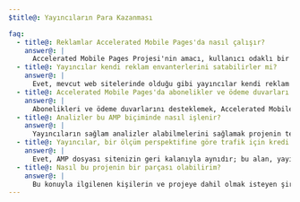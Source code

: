 ```yaml
---
$title@: Yayıncıların Para Kazanması

faq:
  - title@: Reklamlar Accelerated Mobile Pages'da nasıl çalışır?
    answer@: |
      Accelerated Mobile Pages Projesi'nin amacı, kullanıcı odaklı bir yaklaşım benimserken mobil web'de reklamlardan etkili bir şekilde para kazanılabilmesini sağlamaktır. Bu bağlamda, hedef, Accelerated Mobile Pages'da kapsamlı bir reklam biçimi, reklam ağı ve teknoloji yelpazesine destek sağlamaktır. Bunun bir parçası olarak, projeye dahil olanlar aynı zamanda AMP dosyalarındaki reklamların kullanıcılar için hızlı, güvenli, çekici ve etkili olmasını sağlamak amacıyla Sürdürülebilir Reklam Uygulamaları'nı geliştirmeyle de uğraşmaktadır.
  - title@: Yayıncılar kendi reklam envanterlerini satabilirler mi?
    answer@: |
      Evet, mevcut web sitelerinde olduğu gibi yayıncılar kendi reklam envanterlerini ve bunu nasıl satacaklarını kontrol ederler.
  - title@: Accelerated Mobile Pages'da abonelikler ve ödeme duvarları nasıl çalışır?
    answer@: |
      Abonelikleri ve ödeme duvarlarını desteklemek, Accelerated Mobile Pages projesinin temel hedeflerinden biridir. AMP şu anda yayıncıların aboneler, ölçülen kullanıcılar ve anonim kullanıcılar için doküman görüntüleme deneyimini kontrol edebildikleri esnek bir erişim çerçevesini desteklemektedir.
  - title@: Analizler bu AMP biçiminde nasıl işlenir?
    answer@: |
      Yayıncıların sağlam analizler alabilmelerini sağlamak projenin temel tasarım hedeflerinden biridir. Tanıtım sürümündeki analiz desteği çok sınırlı olmakla birlikte, spesifikasyonun analiz bilgilerinin toplanması için destek sağlaması ve AMP dosya hızı veya boyutundan ödün vermeden 3. taraf sistemleriyle entegre olması beklenmektedir. Projeye çeşitli analiz sağlayıcıları [katılmaktadır](https://www.ampproject.org/who/#analytics).
  - title@: Yayıncılar, bir ölçüm perspektifine göre trafik için kredi alıyorlar mı?
    answer@: |
      Evet, AMP dosyası sitenizin geri kalanıyla aynıdır; bu alan, yayıncının tuvalidir.
  - title@: Nasıl bu projenin bir parçası olabilirim?
    answer@: |
      Bu konuyla ilgilenen kişilerin ve projeye dahil olmak isteyen şirketlerin [Github](https://github.com/ampproject/amphtml/issues/new)'daki formu doldurmalarını istiyoruz. Bu şekilde dağıtım listesine eklenmeniz mümkün olur ve sürekli olarak yeni gelişmelerden haberdar olursunuz.
---
```

